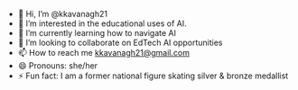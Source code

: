 - 👋 Hi, I’m @kkavanagh21
- 👀 I’m interested in the educational uses of AI.
- 🌱 I’m currently learning how to navigate AI
- 💞️ I’m looking to collaborate on EdTech AI opportunities
- 📫 How to reach me kkavanagh21@gmail.com
- 😄 Pronouns: she/her
- ⚡ Fun fact: I am a former national figure skating silver & bronze medallist

<!---
kkavanagh21/kkavanagh21 is a ✨ special ✨ repository because its `README.md` (this file) appears on your GitHub profile.
You can click the Preview link to take a look at your changes.
--->
